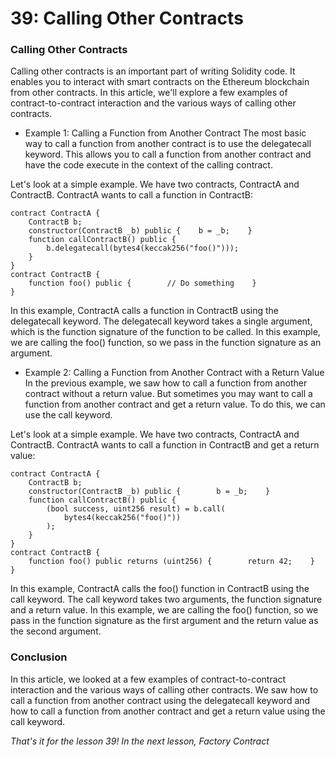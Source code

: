 # 39: Calling Other Contracts

### Calling Other Contracts

Calling other contracts is an important part of writing Solidity code. It enables you to interact with smart contracts on the Ethereum blockchain from other contracts. In this article, we'll explore a few examples of contract-to-contract interaction and the various ways of calling other contracts.

* Example 1: Calling a Function from Another Contract The most basic way to call a function from another contract is to use the delegatecall keyword. This allows you to call a function from another contract and have the code execute in the context of the calling contract.

Let's look at a simple example. We have two contracts, ContractA and ContractB. ContractA wants to call a function in ContractB:

```solidity
contract ContractA {    
    ContractB b; 
    constructor(ContractB _b) public {    b = _b;    } 
    function callContractB() public {        
        b.delegatecall(bytes4(keccak256("foo()")));    
    } 
} 
contract ContractB {    
    function foo() public {        // Do something    }
}
```

In this example, ContractA calls a function in ContractB using the delegatecall keyword. The delegatecall keyword takes a single argument, which is the function signature of the function to be called. In this example, we are calling the foo() function, so we pass in the function signature as an argument.

* Example 2: Calling a Function from Another Contract with a Return Value In the previous example, we saw how to call a function from another contract without a return value. But sometimes you may want to call a function from another contract and get a return value. To do this, we can use the call keyword.

Let's look at a simple example. We have two contracts, ContractA and ContractB. ContractA wants to call a function in ContractB and get a return value:

```solidity
contract ContractA {    
    ContractB b; 
    constructor(ContractB _b) public {        b = _b;    } 
    function callContractB() public {        
        (bool success, uint256 result) = b.call(
            bytes4(keccak256("foo()"))
        );    
    } 
} 
contract ContractB {    
    function foo() public returns (uint256) {        return 42;    }
}
```

In this example, ContractA calls the foo() function in ContractB using the call keyword. The call keyword takes two arguments, the function signature and a return value. In this example, we are calling the foo() function, so we pass in the function signature as the first argument and the return value as the second argument.

### Conclusion

In this article, we looked at a few examples of contract-to-contract interaction and the various ways of calling other contracts. We saw how to call a function from another contract using the delegatecall keyword and how to call a function from another contract and get a return value using the call keyword.

_That's it for the lesson 39! In the next lesson, Factory Contract_
